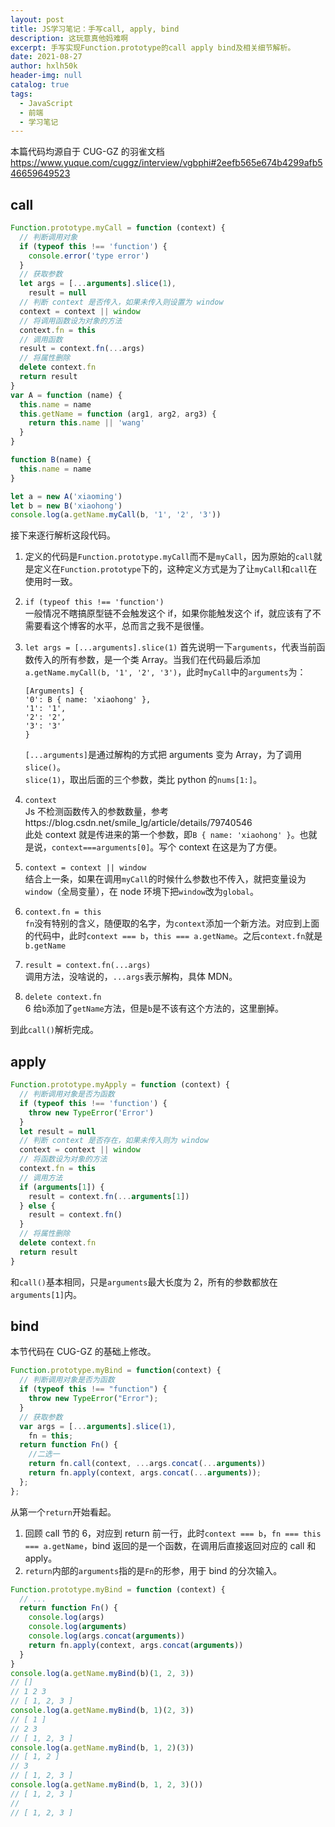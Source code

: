 ```yaml
---
layout: post
title: JS学习笔记：手写call, apply, bind
description: 这玩意真他妈难啊
excerpt: 手写实现Function.prototype的call apply bind及相关细节解析。
date: 2021-08-27
author: hxlh50k
header-img: null
catalog: true
tags:
  - JavaScript
  - 前端
  - 学习笔记
---
```


本篇代码均源自于 CUG-GZ 的羽雀文档  
https://www.yuque.com/cuggz/interview/vgbphi#2eefb565e674b4299afb546659649523

## call

```javascript
Function.prototype.myCall = function (context) {
  // 判断调用对象
  if (typeof this !== 'function') {
    console.error('type error')
  }
  // 获取参数
  let args = [...arguments].slice(1),
    result = null
  // 判断 context 是否传入，如果未传入则设置为 window
  context = context || window
  // 将调用函数设为对象的方法
  context.fn = this
  // 调用函数
  result = context.fn(...args)
  // 将属性删除
  delete context.fn
  return result
}
var A = function (name) {
  this.name = name
  this.getName = function (arg1, arg2, arg3) {
    return this.name || 'wang'
  }
}

function B(name) {
  this.name = name
}

let a = new A('xiaoming')
let b = new B('xiaohong')
console.log(a.getName.myCall(b, '1', '2', '3'))
```

接下来逐行解析这段代码。

1. 定义的代码是`Function.prototype.myCall`而不是`myCall`，因为原始的`call`就是定义在`Function.prototype`下的，这种定义方式是为了让`myCall`和`call`在使用时一致。
2. `if (typeof this !== 'function')`  
   一般情况不瞎搞原型链不会触发这个 if，如果你能触发这个 if，就应该有了不需要看这个博客的水平，总而言之我不是很懂。
3. `let args = [...arguments].slice(1)` 首先说明一下`arguments`，代表当前函数传入的所有参数，是一个类 Array。当我们在代码最后添加`a.getName.myCall(b, '1', '2', '3')`，此时`myCall`中的`arguments`为：

   ```
   [Arguments] {
   '0': B { name: 'xiaohong' },
   '1': '1',
   '2': '2',
   '3': '3'
   }
   ```

   `[...arguments]`是通过解构的方式把 arguments 变为 Array，为了调用`slice()`。  
   `slice(1)`，取出后面的三个参数，类比 python 的`nums[1:]`。

4. `context`  
   Js 不检测函数传入的参数数量，参考https://blog.csdn.net/smile_lg/article/details/79740546  
   此处 context 就是传进来的第一个参数，即`B { name: 'xiaohong' }`。也就是说，`context===arguments[0]`。写个 context 在这是为了方便。
5. `context = context || window`  
   结合上一条，如果在调用`myCall`的时候什么参数也不传入，就把变量设为`window`（全局变量），在 node 环境下把`window`改为`global`。
6. `context.fn = this`  
   `fn`没有特别的含义，随便取的名字，为`context`添加一个新方法。对应到上面的代码中，此时`context === b`，`this === a.getName`。之后`context.fn`就是`b.getName`
7. `result = context.fn(...args)`  
   调用方法，没啥说的，`...args`表示解构，具体 MDN。
8. `delete context.fn`  
   6 给`b`添加了`getName`方法，但是`b`是不该有这个方法的，这里删掉。

到此`call()`解析完成。

## apply

```javascript
Function.prototype.myApply = function (context) {
  // 判断调用对象是否为函数
  if (typeof this !== 'function') {
    throw new TypeError('Error')
  }
  let result = null
  // 判断 context 是否存在，如果未传入则为 window
  context = context || window
  // 将函数设为对象的方法
  context.fn = this
  // 调用方法
  if (arguments[1]) {
    result = context.fn(...arguments[1])
  } else {
    result = context.fn()
  }
  // 将属性删除
  delete context.fn
  return result
}
```

和`call()`基本相同，只是`arguments`最大长度为 2，所有的参数都放在`arguments[1]`内。

## bind

本节代码在 CUG-GZ 的基础上修改。

<!-- prettier-ignore-start -->
```javascript
Function.prototype.myBind = function(context) {
  // 判断调用对象是否为函数
  if (typeof this !== "function") {
    throw new TypeError("Error");
  }
  // 获取参数
  var args = [...arguments].slice(1),
    fn = this;
  return function Fn() {
    //二选一
    return fn.call(context, ...args.concat(...arguments))
    return fn.apply(context, args.concat(...arguments));
  };
};
```
<!-- prettier-ignore-end -->

从第一个`return`开始看起。

1. 回顾 call 节的 6，对应到 return 前一行，此时`context === b`，`fn === this === a.getName`，bind 返回的是一个函数，在调用后直接返回对应的 call 和 apply。
2. `return`内部的`arguments`指的是`Fn`的形参，用于 bind 的分次输入。

```javascript
Function.prototype.myBind = function (context) {
  // ...
  return function Fn() {
    console.log(args)
    console.log(arguments)
    console.log(args.concat(arguments))
    return fn.apply(context, args.concat(arguments))
  }
}
console.log(a.getName.myBind(b)(1, 2, 3))
// []
// 1 2 3
// [ 1, 2, 3 ]
console.log(a.getName.myBind(b, 1)(2, 3))
// [ 1 ]
// 2 3
// [ 1, 2, 3 ]
console.log(a.getName.myBind(b, 1, 2)(3))
// [ 1, 2 ]
// 3
// [ 1, 2, 3 ]
console.log(a.getName.myBind(b, 1, 2, 3)())
// [ 1, 2, 3 ]
//
// [ 1, 2, 3 ]
```
